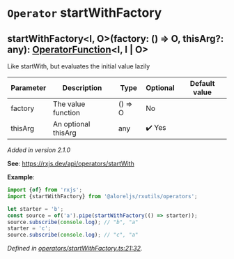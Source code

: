 # `Operator` startWithFactory

## startWithFactory\<I, O>(factory: () => O, thisArg?: any): [OperatorFunction](https://rxjs.dev/api/index/interface/OperatorFunction)\<I, I | O>

Like startWith, but evaluates the initial value lazily

| **Parameter** | **Description** | **Type** | **Optional** | **Default value** |
|---------------|-----------------|----------|--------------|-------------------|
| factory | The value function | <span>() => O</span> | No |  |
| thisArg | An optional thisArg | <span>any</span> | :heavy_check_mark: Yes |  |

*Added in version 2.1.0*

**See**: https://rxjs.dev/api/operators/startWith

**Example**:
```typescript
import {of} from 'rxjs';
import {startWithFactory} from '@aloreljs/rxutils/operators';

let starter = 'b';
const source = of('a').pipe(startWithFactory(() => starter));
source.subscribe(console.log); // "b", "a"
starter = 'c';
source.subscribe(console.log); // "c", "a"
```

*Defined in [operators/startWithFactory.ts:21:32](https://github.com/Alorel/rxutils/blob/93f4d1c/projects/rxutils/operators/startWithFactory.ts#L21).*